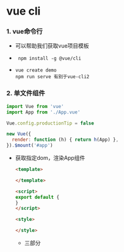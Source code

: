 # vue cli 

### 1. vue命令行

- 可以帮助我们获取vue项目模板

- ``` npm install -g @vue/cli```

- ```shell
  vue create demo
  npm run serve 有别于vue-cli2
  ```

### 2. 单文件组件

```javascript
import Vue from 'vue'
import App from './App.vue'

Vue.config.productionTip = false

new Vue({
  render: function (h) { return h(App) },
}).$mount('#app')
```

- 获取指定dom，渲染App组件

  ```html
  <template>
  
  </template>
  
  <script>
  export default {
  }
  </script>
  
  <style>
  
  </style>
  
  ```

  - 三部分



